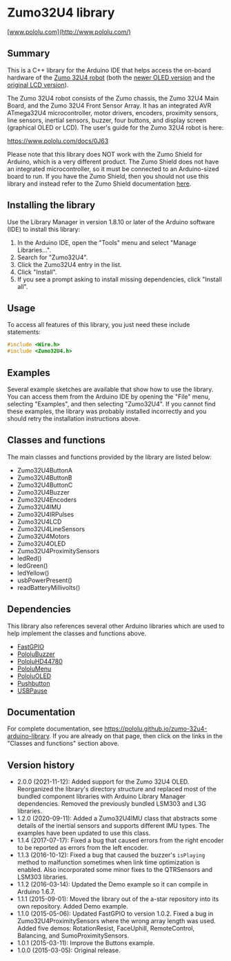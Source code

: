 # Zumo32U4 library

[www.pololu.com](http://www.pololu.com/)

## Summary

This is a C++ library for the Arduino IDE that helps access the on-board hardware of the [Zumo 32U4 robot](https://www.pololu.com/category/170/zumo-32u4-oled-robot) (both the [newer OLED version](https://www.pololu.com/category/170/zumo-32u4-robot) and the [original LCD version](https://www.pololu.com/category/286/original-zumo-32u4-robot)).

The Zumo 32U4 robot consists of the Zumo chassis, the Zumo 32U4 Main Board, and the Zumo 32U4 Front Sensor Array.  It has an integrated AVR ATmega32U4 microcontroller, motor drivers, encoders, proximity sensors, line sensors, inertial sensors, buzzer, four buttons, and display screen (graphical OLED or LCD).  The user's guide for the Zumo 32U4 robot is here:

https://www.pololu.com/docs/0J63

Please note that this library does NOT work with the Zumo Shield for Arduino, which is a very different product.  The Zumo Shield does not have an integrated microcontroller, so it must be connected to an Arduino-sized board to run.  If you have the Zumo Shield, then you should not use this library and instead refer to the Zumo Shield documentation [here](https://www.pololu.com/docs/0J57).

## Installing the library

Use the Library Manager in version 1.8.10 or later of the Arduino software (IDE) to install this library:

1. In the Arduino IDE, open the "Tools" menu and select "Manage Libraries...".
2. Search for "Zumo32U4".
3. Click the Zumo32U4 entry in the list.
4. Click "Install".
5. If you see a prompt asking to install missing dependencies, click "Install all".

## Usage

To access all features of this library, you just need these include statements:

```cpp
#include <Wire.h>
#include <Zumo32U4.h>
```

## Examples

Several example sketches are available that show how to use the library.  You can access them from the Arduino IDE by opening the "File" menu, selecting "Examples", and then selecting "Zumo32U4".  If you cannot find these examples, the library was probably installed incorrectly and you should retry the installation instructions above.

## Classes and functions

The main classes and functions provided by the library are listed below:

* Zumo32U4ButtonA
* Zumo32U4ButtonB
* Zumo32U4ButtonC
* Zumo32U4Buzzer
* Zumo32U4Encoders
* Zumo32U4IMU
* Zumo32U4IRPulses
* Zumo32U4LCD
* Zumo32U4LineSensors
* Zumo32U4Motors
* Zumo32U4OLED
* Zumo32U4ProximitySensors
* ledRed()
* ledGreen()
* ledYellow()
* usbPowerPresent()
* readBatteryMillivolts()

## Dependencies

This library also references several other Arduino libraries which are used to help implement the classes and functions above.

* [FastGPIO](https://github.com/pololu/fastgpio-arduino)
* [PololuBuzzer](https://github.com/pololu/pololu-buzzer-arduino)
* [PololuHD44780](https://github.com/pololu/pololu-hd44780-arduino)
* [PololuMenu](https://github.com/pololu/pololu-menu-arduino)
* [PololuOLED](https://github.com/pololu/pololu-oled-arduino)
* [Pushbutton](https://github.com/pololu/pushbutton-arduino)
* [USBPause](https://github.com/pololu/usb-pause-arduino)

## Documentation

For complete documentation, see https://pololu.github.io/zumo-32u4-arduino-library.  If you are already on that page, then click on the links in the "Classes and functions" section above.

## Version history

* 2.0.0 (2021-11-12): Added support for the Zumo 32U4 OLED. Reorganized the library's directory structure and replaced most of the bundled component libraries with Arduino Library Manager dependencies. Removed the previously bundled LSM303 and L3G libraries.
* 1.2.0 (2020-09-11): Added a Zumo32U4IMU class that abstracts some details of the inertial sensors and supports different IMU types. The examples have been updated to use this class.
* 1.1.4 (2017-07-17): Fixed a bug that caused errors from the right encoder to be reported as errors from the left encoder.
* 1.1.3 (2016-10-12): Fixed a bug that caused the buzzer's `isPlaying` method to malfunction sometimes when link time optimization is enabled.  Also incorporated some minor fixes to the QTRSensors and LSM303 libraries.
* 1.1.2 (2016-03-14): Updated the Demo example so it can compile in Arduino 1.6.7.
* 1.1.1 (2015-09-01): Moved the library out of the a-star repository into its own repository. Added Demo example.
* 1.1.0 (2015-05-06): Updated FastGPIO to version 1.0.2.  Fixed a bug in Zumo32U4ProximitySensors where the wrong array length was used.  Added five demos: RotationResist, FaceUphill, RemoteControl, Balancing, and SumoProximitySensors.
* 1.0.1 (2015-03-11): Improve the Buttons example.
* 1.0.0 (2015-03-05): Original release.
